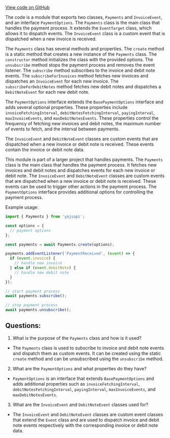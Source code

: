 [View code on GitHub](https://github.com/golemfactory/yajsapi/payment/payments.ts)

The code is a module that exports two classes, `Payments` and `InvoiceEvent`, and an interface `PaymentOptions`. The `Payments` class is the main class that handles the payment process. It extends the `EventTarget` class, which allows it to dispatch events. The `InvoiceEvent` class is a custom event that is dispatched when a new invoice is received. 

The `Payments` class has several methods and properties. The `create` method is a static method that creates a new instance of the `Payments` class. The `constructor` method initializes the class with the provided options. The `unsubscribe` method stops the payment process and removes the event listener. The `subscribe` method subscribes to the invoice and debit note events. The `subscribeForInvoices` method fetches new invoices and dispatches an `InvoiceEvent` for each new invoice. The `subscribeForDebitNotes` method fetches new debit notes and dispatches a `DebitNoteEvent` for each new debit note. 

The `PaymentOptions` interface extends the `BasePaymentOptions` interface and adds several optional properties. These properties include `invoiceFetchingInterval`, `debitNotesFetchingInterval`, `payingInterval`, `maxInvoiceEvents`, and `maxDebitNotesEvents`. These properties control the frequency of fetching new invoices and debit notes, the maximum number of events to fetch, and the interval between payments. 

The `InvoiceEvent` and `DebitNoteEvent` classes are custom events that are dispatched when a new invoice or debit note is received. These events contain the invoice or debit note data. 

This module is part of a larger project that handles payments. The `Payments` class is the main class that handles the payment process. It fetches new invoices and debit notes and dispatches events for each new invoice or debit note. The `InvoiceEvent` and `DebitNoteEvent` classes are custom events that are dispatched when a new invoice or debit note is received. These events can be used to trigger other actions in the payment process. The `PaymentOptions` interface provides additional options for controlling the payment process. 

Example usage:

```javascript
import { Payments } from 'yajsapi';

const options = {
  // payment options
};

const payments = await Payments.create(options);

payments.addEventListener('PaymentReceived', (event) => {
  if (event.invoice) {
    // handle new invoice
  } else if (event.debitNote) {
    // handle new debit note
  }
});

// start payment process
await payments.subscribe();

// stop payment process
await payments.unsubscribe();
```
## Questions: 
 1. What is the purpose of the `Payments` class and how is it used?
- The `Payments` class is used to subscribe to invoice and debit note events and dispatch them as custom events. It can be created using the static `create` method and can be unsubscribed using the `unsubscribe` method.

2. What are the `PaymentOptions` and what properties do they have?
- `PaymentOptions` is an interface that extends `BasePaymentOptions` and adds additional properties such as `invoiceFetchingInterval`, `debitNotesFetchingInterval`, `payingInterval`, `maxInvoiceEvents`, and `maxDebitNotesEvents`.

3. What are the `InvoiceEvent` and `DebitNoteEvent` classes used for?
- The `InvoiceEvent` and `DebitNoteEvent` classes are custom event classes that extend the `Event` class and are used to dispatch invoice and debit note events respectively with the corresponding invoice or debit note data.